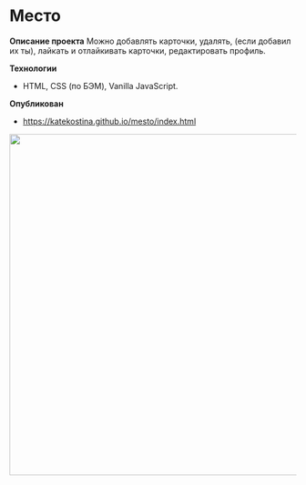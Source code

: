# Место

**Описание проекта**
Можно добавлять карточки, удалять, (если добавил их ты), лайкать и отлайкивать карточки, редактировать профиль.

**Технологии**
* HTML, CSS (по БЭМ), Vanilla JavaScript.

**Опубликован**
* https://katekostina.github.io/mesto/index.html

<img align="left" width="600px" src="https://github.com/katekostina/mesto/blob/master/screenshot.png"> <br />

